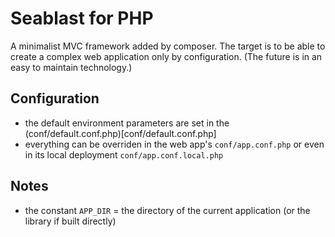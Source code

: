 # Seablast for PHP
A minimalist MVC framework added by composer.
The target is to be able to create a complex web application only by configuration.
(The future is in an easy to maintain technology.)

## Configuration
- the default environment parameters are set in the (conf/default.conf.php)[conf/default.conf.php]
- everything can be overriden in the web app's `conf/app.conf.php` or even in its local deployment `conf/app.conf.local.php`

## Notes
- the constant `APP_DIR` = the directory of the current application (or the library if built directly)
